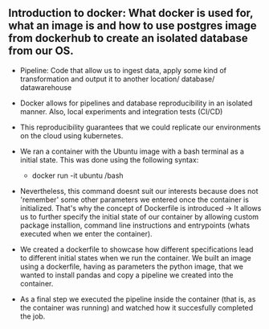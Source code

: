 ## Introduction to docker: What docker is used for, what an image is and how to use postgres image from dockerhub to create an isolated database from our OS.

* Pipeline: Code that allow us to ingest data, apply some kind of transformation and output it to another
location/ database/ datawarehouse

* Docker allows for pipelines and database reproducibility in an isolated manner. Also, local experiments and integration tests (CI/CD)

* This reproducibility guarantees that we could replicate our environments on the cloud using kubernetes.


* We ran a container with the Ubuntu image with
a bash terminal as a initial state. This was done using the following syntax:

    * docker run -it ubuntu /bash

* Nevertheless, this command doesnt suit our interests because does not 'remember' some other parameters we entered once the container is initialized. That's why the concept of Dockerfile is introduced -> It allows us to further specify the initial state of our container by allowing custom package installion, command line instructions and entrypoints (whats executed when we enter the container).

* We created a dockerfile to showcase how different specifications lead to different initial 
states when we run the container. We built an image using a dockerfile, having as parameters the python image, that we wanted to install pandas and copy a pipeline we created into the container.

* As a final step we executed the pipeline inside the container (that is, as the container was running) and watched how it succesfully completed the job.

